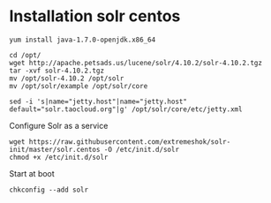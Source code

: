 <!--
created_at: '2014-11-26 11:39:25'
updated_at: '2014-11-26 11:40:16'
authors:
    - 'Lionel Lecaque'
tags: {  }
-->

Installation solr centos
========================

    yum install java-1.7.0-openjdk.x86_64

    cd /opt/
    wget http://apache.petsads.us/lucene/solr/4.10.2/solr-4.10.2.tgz
    tar -xvf solr-4.10.2.tgz
    mv /opt/solr-4.10.2 /opt/solr
    mv /opt/solr/example /opt/solr/core

    sed -i 's|name="jetty.host"|name="jetty.host" default="solr.taocloud.org"|g' /opt/solr/core/etc/jetty.xml

Configure Solr as a service

    wget https://raw.githubusercontent.com/extremeshok/solr-init/master/solr.centos -O /etc/init.d/solr
    chmod +x /etc/init.d/solr

Start at boot

    chkconfig --add solr


